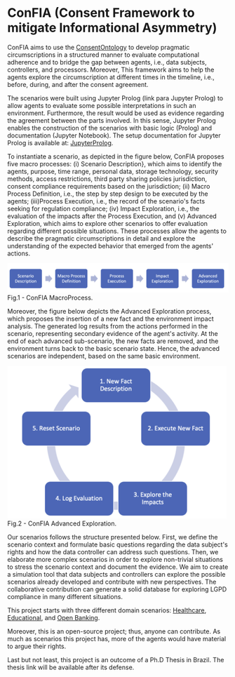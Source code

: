 
# ConFIA (Consent Framework to mitigate Informational Asymmetry)

ConFIA aims to use the [ConsentOntology](ConsentOntology.md) to develop pragmatic circumscriptions in a structured manner to evaluate computational adherence and to bridge the gap between agents, i.e., data subjects, controllers, and processors. Moreover, This framework aims to help the agents explore the circumscription at different times in the timeline, i.e., before, during, and after the consent agreement.

The scenarios were built using Jupyter Prolog (link para Jupyter Prolog) to allow agents to evaluate some possible interpretations in such an environment. Furthermore, the result would be used as evidence regarding the agreement between the parts involved. In this sense, Jupyter Prolog enables the construction of the scenarios with basic logic (Prolog) and documentation (Jupyter Notebook). The setup documentation for Jupyter Prolog is available at: [JupyterProlog](JupyterProlog.md).

To instantiate a scenario, as depicted in the figure below, ConFIA proposes five macro processes: 
    (i) Scenario Description}, which aims to identify the agents, purpose, time range, personal data, storage technology, security methods, access restrictions, third party sharing policies jurisdiction, consent compliance requirements based on the jurisdiction;
    (ii) Macro Process Definition, i.e., the step by step design to be executed by the agents; 
    (iii)Process Execution, i.e., the record of the scenario's facts seeking for regulation compliance;
    (iv) Impact Exploration, i.e., the evaluation of the impacts after the Process Execution, and
    (v) Advanced Exploration, which aims to explore other scenarios to offer evaluation regarding different possible situations.
These processes allow the agents to describe the pragmatic circumscriptions in detail and explore the understanding of the expected behavior that emerged from the agents' actions.
    
![Confia Macro Process](img/ConFIA_MacroProcesses.png)
Fig.1 - ConFIA MacroProcess.

Moreover, the figure below depicts the Advanced Exploration process, which proposes the insertion of a new fact and the environment impact analysis. The generated log results from the actions performed in the scenario, representing secondary evidence of the agent's activity. At the end of each advanced sub-scenario, the new facts are removed, and the environment turns back to the basic scenario state. Hence, the advanced scenarios are independent, based on the same basic environment.

<div>
    <img src="./img/ConFIA_AdvancedExploration.png" width="500"/>
</div>
Fig.2 - ConFIA Advanced Exploration.


Our scenarios follows the structure presented below. First, we define the scenario context and formulate basic questions regarding the data subject's rights and how the data controller can address such questions. Then, we elaborate more complex scenarios in order to explore non-trivial situations to stress the scenario context and document the evidence. We aim to create a simulation tool that data subjects and controllers can explore the possible scenarios already developed and contribute with new perspectives. The collaborative contribution can generate a solid database for exploring LGPD compliance in many different situations.


This project starts with three different domain scenarios: [Healthcare](LGPD_Health_Scenario.ipynb), [Educational](LGPD_Educational_Scenario.ipynb), and [Open Banking](Open_Banking_Scenario.ipynb).

Moreover, this is an open-source project; thus, anyone can contribute. As much as scenarios this project has, more of the agents would have material to argue their rights.

Last but not least, this project is an outcome of a Ph.D Thesis in Brazil. The thesis link will be available after its defense.